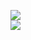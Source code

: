 [![](https://img.shields.io/badge/Made%20With-Github%20Spray-lightgrey.svg?style=for-the-badge&logo=github)](https://github.com/Annihil/github-spray#521)  
[![](https://i.imgur.com/2DrTn0Z.gif)](https://github.com/Annihil/github-spray)